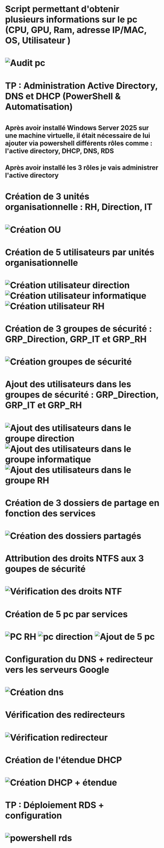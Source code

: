 <H1> Script permettant d'obtenir plusieurs informations sur le pc (CPU, GPU, Ram, adresse IP/MAC, OS, Utilisateur ) <H1>

![Audit pc](<Capture d'écran 2025-10-23 132400.png>) 

<H1> TP : Administration Active Directory, DNS et DHCP (PowerShell &
Automatisation) <H1>

<H2> Après avoir installé Windows Server 2025 sur une machine virtuelle, il était nécessaire de lui ajouter via powershell différents rôles comme : l'active directory, DHCP, DNS, RDS <H2>

<H2> Après avoir installé les 3 rôles je vais administrer l'active directory <H2>

<H1> Création de 3 unités organisationnelle : RH, Direction, IT <H1>

![Création OU](<2 création d'ou.png>)

<H1> Création de 5 utilisateurs par unités organisationnelle <H1>

![Création utilisateur direction](<2.1 création utilisateur direction.png>)
![Création utilisateur informatique](<2.1 création utilisateur informatique.png>)
![Création utilisateur RH](<2.1 création utilisateur RH.png>)

<H1> Création de 3 groupes de sécurité : GRP_Direction, GRP_IT et GRP_RH <H1>

![Création groupes de sécurité](<3. création des groupes.png>)

<H1> Ajout des utilisateurs dans les groupes de sécurité : GRP_Direction, GRP_IT et GRP_RH <H1>

![Ajout des utilisateurs dans le groupe direction](<4 ajout des users dans le groupe direction.png>)
![Ajout des utilisateurs dans le groupe informatique](<4 ajout des users dans le groupe informatique.png>)
![Ajout des utilisateurs dans le groupe RH](<4 ajout des users dans le groupe rh.png>)

<H1> Création de 3 dossiers de partage en fonction des services <H1>

![Création des dossiers partagés](<5 création des dossiers partagés.png>)

<H1> Attribution des droits NTFS aux 3 goupes de sécurité <H1>

![Vérification des droits NTF](<5.1 vérification des droits ntfs.png>)

<H1> Création de 5 pc par services <H1>

![PC RH](<6 pc direction.png>)
![pc direction](<6 pc RH.png>)
![Ajout de 5 pc](<6 création de 5 pc.png>)

<H1> Configuration du DNS + redirecteur vers les serveurs Google<H1>

![Création dns](<7 powershell dns.png>)

<H1> Vérification des redirecteurs <H1>

![Vérification redirecteur](<8 vérification redirecteur.png>)

<H1> Création de l'étendue DHCP <H1>

![Création DHCP + étendue](<9 création étendue.png>)

<H1> TP : Déploiement RDS + configuration <H1>

![powershell rds](<1 installation des rôles.png>)



